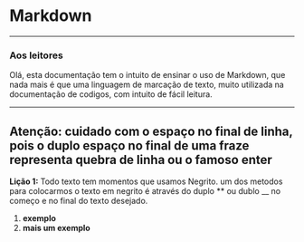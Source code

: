 # Markdown
---
### Aos leitores  
Olá, esta documentação tem o intuito de ensinar o uso de Markdown, que nada mais é que uma linguagem de marcação de texto,
muito utilizada na documentação de codigos, com intuito de fácil leitura.

---  

  **Atenção:** cuidado com o espaço no final de linha, pois o **duplo espaço** no final de uma fraze representa quebra de linha ou o famoso **enter**
---

**Lição 1:**
Todo texto tem momentos que usamos Negrito.
um dos metodos para colocarmos o texto em negrito é através do duplo ** ou dublo __ no começo e no final do texto desejado.  
1. **exemplo**  
1. __mais um exemplo__
